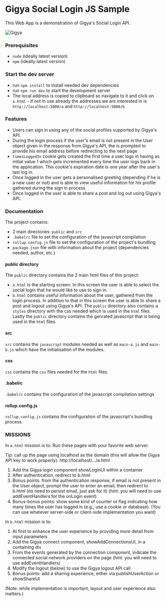 # Gigya Social Login JS Sample

This Web App is a demonstration of Gigya's Social Login API.

![Gigya](Gigya.gif)

### Prerequisites

* `node` (ideally latest version)
* `npm` (ideally latest version)

### Start the dev server

* run `npm install` to install needed dev dependencies
* run `npm run dev` to start the development server
* The local address is copied to clipboard so navigate to it and click on `a.html` - if not in use already the addresses we are interested in is `http://localhost:5000/a` and `http://localhost:5000/b`

### Features

* Users can sign in using any of the social profiles supported by Gigya's API.
* During the login process if the user's email is not present in the User object given in the response from Gigya's API, the is prompted to provide his email address before redirecting to the next page
* `timesLoggedIn` cookie gets created the first time a user logs in having as initial value 1 which gets incremented every time the user logs back in the application. This cookie's expiration date is one year after the user's last log in.
* Once logged in the user gets a personalised greeting (depending if he is a new user or not) and is able to view useful information for his profile gathered during the sign in process.
* Once logged in the user is able to share a post and log out using Gigya's API.

### Documentation

The project contains:
- 2 main directories: `public` and `src`
- `.babelrc` file to set the configuration of the javascript compilation
- `rollup.config.js` file to set the configuration of the project's bundling
- `package.json` file with information about the project (dependencies needed, author, etc.)

#### public directory

The `public` directory contains the 2 main html files of this project:
- `a.html` is the starting screen. In this screen the user is able to select the social login that he would like to use to sign in.
- `b.html` contains useful information about the user, gathered from the login process. In addition to that in this screen the user is able to share a post and logout using Gigya's API.
The `public` directory also contains a `styles` directory with the css needed which is used in the `html` files.
Lastly the `public` directory contains the genrated javascript that is being used in the `html` files.

#### src

`src` contains the `javascript` modules needed as well as `main-a.js` and `main-b.js` which have the initialisation of the modules.

#### css

`css` contains the `css` files needed for the `html` files.

#### .babelrc

`.babelrc` contains the configuration of the javascript compilation settings

#### rollup.config.js

`rollup.config.js` contains the configuration of the javascript's bundling process

### MISSIONS

In `a.html` mission is to:
Run these pages with your favorite web server.
				
Tip: call up the page using localhost as the domain (this will allow the Gigya API key to work properly):
http://localhost/.../a.html

1) Add the Gigya login component showLoginUI within a container
2) After authentication, redirect to b.html
3) Bonus points: from the authentication response, if email is not
present in the User object, prompt the user to enter an email, then
redirect to b.html (no need to persist email, just ask for it)
(hint: you will need to use addEventHandlers for the onLogin event)
4) Bonus-bonus points: show some kind of counter or flag indicating how
many times the user has logged in (e.g., use a cookie or database).
(You can use whatever server-side or client-side implementation you want)

In `b.html` mission is to:
1) At first to enhance the user experience by providing more detail from input parameters
2) Add the Gigya connect component, showAddConnectionsUI, in a containing div
3) From the events generated by the connection component, indicate the connected
social network providers on the page (hint: you will need to use addEventHandlers)
4) Modify the logout (below) to use the Gigya logout API call
5) Bonus points: add a sharing experience, either via publishUserAction or showShareUI

(Note: while implementation is important, layout and user experience also matters.)
